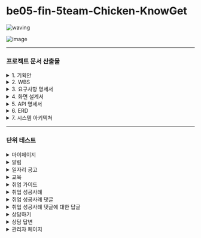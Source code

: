 # be05-fin-5team-Chicken-KnowGet
![waving](https://capsule-render.vercel.app/api?type=waving&width=100%&height=300&text=Chicken%20팀의%20KnowGet%20프로젝트&fontAlign=50&fontAlignY=40&color=gradient&fontSize=40)

![image](https://github.com/beyond-sw-camp/be05-fin-5team-KnowGet-Backend/assets/155924495/815be4e6-e66b-41c2-bae6-dd1df73eed2c)

---

### 프로젝트 문서 산출물

<details>
  
  <summary>1. 기획안</summary>

  <br/>

  - [기획안 바로가기 >](https://docs.google.com/document/d/1Ucauy5ZMM9s71Qy_svndxV5mIco3C6t9s2AXsY0C59A/edit?usp=sharing)

</details>

<details>
  
  <summary>2. WBS</summary>

  <br/>

  - [WBS 바로가기 >](https://docs.google.com/spreadsheets/d/1vZhWWp7TbRf0YiPWQCPTvmmrBy8v7JXIAb6jj8DCzP4/edit?gid=1143432732#gid=1143432732)
  
</details>

<details>

  <summary>3. 요구사항 명세서</summary>

  <br/>

  - [요구사항 정의서 바로가기 >](https://docs.google.com/spreadsheets/d/1vZhWWp7TbRf0YiPWQCPTvmmrBy8v7JXIAb6jj8DCzP4/edit?gid=177440614#gid=177440614)
  
</details>

<details>
  
  <summary>4. 화면 설계서</summary>

  <br/>

  - [화면 설계서 바로가기 >](https://www.figma.com/design/waOCStYSDMCl7OtFEHo5W8/KnowGet?node-id=0%3A1&t=NVhpxYY0jEwuSWgT-1)
  
</details>

<details>
  
  <summary>5. API 명세서</summary>

  <br/>

  - [API 명세서 바로가기 >](https://docs.google.com/spreadsheets/d/1vZhWWp7TbRf0YiPWQCPTvmmrBy8v7JXIAb6jj8DCzP4/edit?gid=2024008045#gid=2024008045)
  
</details>

<details>

  <summary>6. ERD</summary>

  <br/>
  
  ![ERD](https://github.com/beyond-sw-camp/be05-fin-5team-KnowGet-Backend/assets/93907076/7e86effe-688b-4a13-915b-2eca4b30f02b)
  
</details>

<details>

  <summary>7. 시스템 아키텍쳐</summary>

  <br/>

  ![System Architecture](https://github.com/beyond-sw-camp/be05-fin-5team-KnowGet-Backend/assets/93907076/086e16be-2d19-4244-b5f4-3b702f55a6ab)
  
</details>

---

### 단위 테스트


<details>

  <summary>마이페이지</summary>

  <br/>

  - 근무 희망 지역 변경 - 성공
  <img width="843" alt="근무 희망 지역 변경 성공" src="https://github.com/beyond-sw-camp/be05-fin-5team-KnowGet-Backend/assets/93907076/6a15f7e4-0836-4498-8c6e-fd890225731f">

  <br/>

  - 근무 희망 지역 변경 - 실패
  <img width="843" alt="근무 희망 지역 변경 실패" src="https://github.com/beyond-sw-camp/be05-fin-5team-KnowGet-Backend/assets/93907076/63b96b4f-3820-4e4e-be26-df4be6fb695f">

  <br/>

  - 근무 희망 직종 변경 - 성공
  <img width="843" alt="근무 희망 직종 변경 성공" src="https://github.com/beyond-sw-camp/be05-fin-5team-KnowGet-Backend/assets/93907076/958a8f30-b0ff-4eb8-b74d-d3cf20d72ae6">

  <br/>

  - 근무 희망 직종 변경 - 실패
  <img width="843" alt="근무 희망 직종 변경 실패" src="https://github.com/beyond-sw-camp/be05-fin-5team-KnowGet-Backend/assets/93907076/1fed8f6b-938c-4e3d-a4b8-5679112ec832">

  <br/>

  - 비밀번호 변경 - 성공
  <img width="843" alt="비밀번호 변경 성공" src="https://github.com/beyond-sw-camp/be05-fin-5team-KnowGet-Backend/assets/93907076/4cdec2f5-3cb3-42dd-aa68-cb5d21e15ee9">

  <br/>
  
  - 비밀번호 변경 - 실패
  <img width="843" alt="비밀번호 변경 실패" src="https://github.com/beyond-sw-camp/be05-fin-5team-KnowGet-Backend/assets/93907076/64efddcc-511e-4e38-a42d-64900f319af8">
  
  <br/>

  - 요청한 상담 목록 조회 - 성공
  <img width="843" alt="요청한 상담 목록 조회 성공" src="https://github.com/beyond-sw-camp/be05-fin-5team-KnowGet-Backend/assets/93907076/95f4051f-ab8d-48ab-bb46-323cba6a296e">

  <br/>

  - 요청한 상담 목록 조회 - 실패
  <img width="843" alt="요청한 상담 목록 조회 실패" src="https://github.com/beyond-sw-camp/be05-fin-5team-KnowGet-Backend/assets/93907076/c9eee668-25ee-4290-8380-eb57f19bc376">

  <br/>
  
  - 작성한 취업 성공사례 게시글 목록 조회 - 성공
  <img width="843" alt="작성한 취업 성공사례 게시글 목록 조회 성공" src="https://github.com/beyond-sw-camp/be05-fin-5team-KnowGet-Backend/assets/93907076/34cffa91-be31-4a5d-ace6-d71d691bc908">

  <br/>

  - 작성한 취업 성공사례 게시글 목록 조회 - 실패
  <img width="843" alt="작성한 취업 성공사례 게시글 목록 조회 실패" src="https://github.com/beyond-sw-camp/be05-fin-5team-KnowGet-Backend/assets/93907076/0d33836f-b082-4940-8a6b-96cb4873bb05">

  <br/>
  
  - 북마크한 공고 목록 조회 - 성공
  <img width="843" alt="북마크한 공고 목록 조회 성공" src="https://github.com/beyond-sw-camp/be05-fin-5team-KnowGet-Backend/assets/93907076/ecfd6470-f864-41ae-964b-8219a816e1da">

  <br/>

  - 북마크한 공고 목록 조회 - 실패
  <img width="843" alt="북마크한 공고 목록 조회 실패" src="https://github.com/beyond-sw-camp/be05-fin-5team-KnowGet-Backend/assets/93907076/90ffbe0a-b39b-4640-a9f9-7efc2d1062d8">
  
</details>


<details>

  <summary>알림</summary>

  <br/>

  - 읽지 않은 알림 개수 불러오기 - 성공
  <img width="843" alt="읽지 않은 알림 개수 불러오기 성공" src="https://github.com/beyond-sw-camp/be05-fin-5team-KnowGet-Backend/assets/93907076/e0731f48-8b31-4372-bdad-e1b2e3832f20">

  <br/>

  - 읽지 않은 알림 개수 불러오기 - 실패
  <img width="843" alt="읽지 않은 알림 개수 불러오기 실패" src="https://github.com/beyond-sw-camp/be05-fin-5team-KnowGet-Backend/assets/93907076/edc4d0b6-5ac7-48a5-b68e-fa6233f8e996">

  <br/>

  - 사용자의 모든 알림을 불러오기 - 성공
  <img width="843" alt="사용자의 모든 알림을 불러오기 성공" src="https://github.com/beyond-sw-camp/be05-fin-5team-KnowGet-Backend/assets/93907076/4ecffc1f-419e-463e-92b4-72876152c7cb">

  <br/>

  - 사용자의 모든 알림을 불러오기 - 실패
  <img width="843" alt="사용자의 모든 알림을 불러오기 실패" src="https://github.com/beyond-sw-camp/be05-fin-5team-KnowGet-Backend/assets/93907076/4b5fd70c-048d-4996-acb7-332fd3afe119">

  <br/>

  - 알림을 읽음 처리 - 성공
  <img width="843" alt="알림을 읽음 처리 성공" src="https://github.com/beyond-sw-camp/be05-fin-5team-KnowGet-Backend/assets/93907076/77376cc6-9499-421a-8e72-b08f48b04adb">

  <br/>

  - 알림을 읽음 처리 - 실패
  <img width="843" alt="알림을 읽음 처리 실패" src="https://github.com/beyond-sw-camp/be05-fin-5team-KnowGet-Backend/assets/93907076/be55675a-ce0c-42dc-a5a3-db90112fd899">

  <br/>

  - 알림 삭제 - 성공
  <img width="843" alt="알림 삭제 성공" src="https://github.com/beyond-sw-camp/be05-fin-5team-KnowGet-Backend/assets/93907076/5c3b8aee-baaf-45ca-b411-c5d621d42190">

  <br/>

  - 알림 삭제 - 실패
  <img width="843" alt="알림 삭제 실패" src="https://github.com/beyond-sw-camp/be05-fin-5team-KnowGet-Backend/assets/93907076/0a94c1f6-12c2-457e-b7e9-0ffcfc68e057">
  
</details>

<details>

  <summary>일자리 공고</summary>

  <br/>

  - 일자리 공고 목록 조회
  <img width="843" alt="취업 가이드 목록 조회" src="https://github.com/beyond-sw-camp/be05-fin-5team-KnowGet-Backend/assets/155924495/6a4d0b64-1696-4f30-89e0-09782451070c">

  <br/>

  - 일자리 공고 필터링 - 지역명
  <img width="843" alt="취업 가이드 상세 조회" src="https://github.com/beyond-sw-camp/be05-fin-5team-KnowGet-Backend/assets/155924495/09e1e247-be48-4ea5-8462-e0e7878c155e">

  <br/>

  - 일자리 공고 필터링 - 직종코드
  <img width="843" alt="취업 가이드 상세 조회 에러" src="https://github.com/beyond-sw-camp/be05-fin-5team-KnowGet-Backend/assets/155924495/878275bd-555e-4518-b940-1ffbc3d37f8f">

  <br/>

  - 북마크 상태 변경 - 성공
  <img width="843" alt="북마크 상태 변경 성공" src="https://github.com/beyond-sw-camp/be05-fin-5team-KnowGet-Backend/assets/93907076/96bf3c51-284f-4e52-9633-ea6dca3c8e0a">

  <br/>

  - 북마크 상태 변경 - 실패
  <img width="843" alt="북마크 상태 변경 실패" src="https://github.com/beyond-sw-camp/be05-fin-5team-KnowGet-Backend/assets/93907076/4961f5ea-5166-4178-b98e-a70866278e09">

</details>


<details>
  
  <summary>교육</summary>

  - 교육 강의 전체 목록 조회 - 성공
  <img width="843" alt="교육 강의 전체 목록 조회" src="https://github.com/beyond-sw-camp/be05-fin-5team-KnowGet-Backend/assets/155809042/0ee252a3-d49b-404a-9fd8-ed1b805edf3d">

  <br/>

  - 교육 강의 키워드로 검색 - 성공
  <img width="843" alt="교육 강의 키워드로 검색" src="https://github.com/beyond-sw-camp/be05-fin-5team-KnowGet-Backend/assets/155809042/a6128e8e-ed61-497c-ae10-7829c4ccaafa">

  <br/>
  
  - 교육 강의 키워드로 검색 - 실패
  <img width="843" alt="교육 강의 키워드로 검색" src="https://github.com/beyond-sw-camp/be05-fin-5team-KnowGet-Backend/assets/155809042/510fa238-7798-4b9d-b226-e42461ad8fd4">

  <br/>

  - 모집중인 교육 강의 조회 - 성공
  <img width="843" alt="모집중인 교육 강의 조회" src="https://github.com/beyond-sw-camp/be05-fin-5team-KnowGet-Backend/assets/155809042/c22032fc-3242-45f0-aa52-6db4101b6213">

</details>


<details>

  <summary>취업 가이드</summary>

  <br/>

  - 취업 가이드 목록 조회
  <img width="843" alt="취업 가이드 목록 조회" src="https://github.com/beyond-sw-camp/be05-fin-5team-KnowGet-Backend/assets/155924495/98a04b46-ea98-4ad9-96d8-464921cde5d8">

  <br/>

  - 취업 가이드 상세 조회
  <img width="843" alt="취업 가이드 상세 조회" src="https://github.com/beyond-sw-camp/be05-fin-5team-KnowGet-Backend/assets/155924495/02ef6926-da38-462b-b106-f33a31fe55df">

  <br/>

  - 취업 가이드 상세 조회 예외 처리
  <img width="843" alt="취업 가이드 상세 조회 에러" src="https://github.com/beyond-sw-camp/be05-fin-5team-KnowGet-Backend/assets/155924495/d556c78b-6c43-4d0d-87a2-ad27d280cecd">

  <br/>

  - 취업 가이드 게시글 등록
  <img width="843" alt="취업 가이드 게시글 등록" src="https://github.com/beyond-sw-camp/be05-fin-5team-KnowGet-Backend/assets/132131921/62838d9e-0b64-4ebd-9691-2e3efe51945f">

  <br/>

  - 취업 가이드 수정
  <img width="843" alt="회원 활성화 에러" src="https://github.com/beyond-sw-camp/be05-fin-5team-KnowGet-Backend/assets/155924495/cc3f5b5c-ea09-436d-888e-326a00d150bc">

  <br/>

  - 취업 가이드 수정 예외 처리
  <img width="843" alt=" 회원 비활성화 에러" src="https://github.com/beyond-sw-camp/be05-fin-5team-KnowGet-Backend/assets/155924495/6e8f492f-42a1-4489-a331-8c30a69a42a8">

  - 취업 가이드 삭제
  <img width="843" alt="회원 활성화 에러" src="https://github.com/beyond-sw-camp/be05-fin-5team-KnowGet-Backend/assets/155924495/a2e6255c-0e90-493b-93bb-63686837a615">

  <br/>

  - 취업 가이드 삭제 예외 처리
  <img width="843" alt="회원 활성화 에러" src="https://github.com/beyond-sw-camp/be05-fin-5team-KnowGet-Backend/assets/155924495/dabb76b0-e44e-4561-970a-30df77105d00">

</details>


<details>
  
  <summary>취업 성공사례</summary>

  <br/>

  - 취업 성공 사례작성 - 성공
  <img width="843" alt="성공 사례 작성" src="https://github.com/beyond-sw-camp/be05-fin-5team-KnowGet-Backend/assets/155809042/3991d91d-bdf5-48ae-af5f-7768f4083268">
  
  <br/>

  - 취업 성공 사례작성 - 실패
  <img width="843" alt="성공 사례 작성" src="https://github.com/beyond-sw-camp/be05-fin-5team-KnowGet-Backend/assets/155809042/f759314e-19e3-4446-9ccc-1e1c99ae9298">
  
  <br/>

  - 취업 성공사례 전체 목록 조회 - 성공
  <img width="843" alt="성공 사례 전체 목록 조회" src="https://github.com/beyond-sw-camp/be05-fin-5team-KnowGet-Backend/assets/155809042/0c888cbd-de78-402b-ab7b-6ede711ed701">
  
  <br/>

  - 취업 성공사례 전체 목록 조회 - 실패
  <img width="843" alt="성공 사례 전체 목록 조회" src="https://github.com/beyond-sw-camp/be05-fin-5team-KnowGet-Backend/assets/155809042/36ad0a44-9647-4bcd-929b-69d2bf4c2fb7">
  
  <br/>

  - 취업 성공사례 특정 게시글 조회 - 성공
  <img width="843" alt="성공 사례 특정 게시글 조회" src="https://github.com/beyond-sw-camp/be05-fin-5team-KnowGet-Backend/assets/155809042/99efbd1f-d805-4b2c-bf6b-ebbab77fcd5b">
  
  <br/>

  - 취업 성공사례 특정 게시글 조회 - 실패
  <img width="843" alt="성공 사례 특정 게시글 조회" src="https://github.com/beyond-sw-camp/be05-fin-5team-KnowGet-Backend/assets/155809042/4d2f9229-01b8-4e7a-a808-aa24537605da">
  
  <br/>

  - 취업 성공사례 삭제 - 성공
  <img width="843" alt="성공 사례 삭제" src="https://github.com/beyond-sw-camp/be05-fin-5team-KnowGet-Backend/assets/155809042/154d37fc-ab3b-4023-bee2-2f0a7ba4df07">
  
  <br/>

  - 취업 성공사례 삭제 - 실패
  <img width="843" alt="성공 사례 삭제" src="https://github.com/beyond-sw-camp/be05-fin-5team-KnowGet-Backend/assets/155809042/90472d1a-1ed6-4065-86d5-967551e15e44">

  <br/>

  - 취업 성공사례 키워드로 검색 - 성공
  <img width="843" alt="성공 사례 키워드로 검색" src="https://github.com/beyond-sw-camp/be05-fin-5team-KnowGet-Backend/assets/155809042/f860d879-86e1-48d5-86df-6fd800c9d942">
  
  <br/>

  - 취업 성공사례 키워드로 검색 - 실패
  <img width="843" alt="성공 사례 키워드로 검색" src="https://github.com/beyond-sw-camp/be05-fin-5team-KnowGet-Backend/assets/155809042/8f6c15a0-cda4-44d6-bfd1-380f78b1082b">

  <br/>

  - 취업 성공사례 승인상태 업데이트 - 성공
  <img width="843" alt="성공 사례 승인상태 업데이트 성공" src="https://github.com/beyond-sw-camp/be05-fin-5team-KnowGet-Backend/assets/93907076/51a7fbf7-bd1f-44b5-b982-6bd53c75c961">

  <br/>

  - 취업 성공사례 승인상태 업데이트 - 실패
  <img width="843" alt="성공 사례 승인상태 업데이트 실패" src="https://github.com/beyond-sw-camp/be05-fin-5team-KnowGet-Backend/assets/93907076/8cd6ff43-444a-45f1-acaf-8c514cb619b3">

</details>


<details>

  <summary>취업 성공사례 댓글</summary>
  
  <br/>

  - 취업 성공사례 게시글에 대한 댓글 작성 - 성공
  <img width="843" alt="취업 성공사례 게시글에 대한 댓글 작성 성공" src="https://github.com/beyond-sw-camp/be05-fin-5team-KnowGet-Backend/assets/93907076/bf82e9e3-3c29-4be7-98b7-14d5eeb740cf">
  
  <br/>

  - 취업 성공사례 게시글에 대한 댓글 작성 - 실패
  <img width="843" alt="취업 성공사례 게시글에 대한 댓글 작성 실패" src="https://github.com/beyond-sw-camp/be05-fin-5team-KnowGet-Backend/assets/93907076/1f0e0895-f380-459b-94aa-e55ce5c10296">

  <br/>

  - 특정 성공 사례 게시글에 달린 모든 댓글 조회 - 성공
  <img width="843" alt="특정 성공 사례 게시글에 달린 모든 댓글 조회 성공" src="https://github.com/beyond-sw-camp/be05-fin-5team-KnowGet-Backend/assets/93907076/aea7c846-6a1a-42fb-a64e-0d02c721a845">

  <br/>

  - 특정 성공 사례 게시글에 달린 모든 댓글 조회 - 실패
  <img width="843" alt="특정 성공 사례 게시글에 달린 모든 댓글 조회 실패" src="https://github.com/beyond-sw-camp/be05-fin-5team-KnowGet-Backend/assets/93907076/09863236-0324-41ca-9abb-d2336222b27f">

  <br/>

  - 특정 취업 성공사례 게시글에 달린 댓글 수정 - 성공
  <img width="843" alt="특정 취업 성공사례 게시글에 달린 댓글 수정 성공" src="https://github.com/beyond-sw-camp/be05-fin-5team-KnowGet-Backend/assets/93907076/f6bb2d2f-ff98-45ae-b4f8-8dabf15c56f8">

  <br/>

  - 특정 취업 성공사례 게시글에 달린 댓글 수정 - 실패
  <img width="843" alt="특정 취업 성공사례 게시글에 달린 댓글 수정 실패" src="https://github.com/beyond-sw-camp/be05-fin-5team-KnowGet-Backend/assets/93907076/470c9085-21dd-421c-a280-2103406e5599">

  <br/>

  - 특정 취업 성공사례 게시글에 달린 댓글 삭제 - 성공
  <img width="843" alt="특정 취업 성공사례 게시글에 달린 댓글 삭제 성공" src="https://github.com/beyond-sw-camp/be05-fin-5team-KnowGet-Backend/assets/93907076/19fd8802-3ab4-4d67-a299-dc0e38a12743">

  <br/>

  - 특정 취업 성공사례 게시글에 달린 댓글 삭제 - 실패
  <img width="843" alt="특정 취업 성공사례 게시글에 달린 댓글 삭제 실패" src="https://github.com/beyond-sw-camp/be05-fin-5team-KnowGet-Backend/assets/93907076/26eaaed8-127c-4b85-a189-e3ef5d85025a">
  
</details>


<details>

  <summary>취업 성공사례 댓글에 대한 답글</summary>

  <br/>

  - 특정 댓글에 답글 작성 - 성공
  <img width="843" alt="특정 댓글에 답글 작성 성공" src="https://github.com/beyond-sw-camp/be05-fin-5team-KnowGet-Backend/assets/93907076/12a1600f-b6ae-4d72-8f3c-c448492e2a0a">

  <br/>

  - 특정 댓글에 답글 작성 - 실패
  <img width="843" alt="특정 댓글에 답글 작성 실패" src="https://github.com/beyond-sw-camp/be05-fin-5team-KnowGet-Backend/assets/93907076/960ca4b9-8020-4a4e-af45-d38f8e86e66e">

  <br/>

  - 특정 댓글에 달린 모든 답글 조회 - 성공
  <img width="843" alt="특정 댓글에 달린 모든 답글 조회 성공" src="https://github.com/beyond-sw-camp/be05-fin-5team-KnowGet-Backend/assets/93907076/6a732998-4ac5-43dc-932f-8e7ad35817fc">

  <br/>

  - 특정 댓글에 달린 모든 답글 조회 - 실패
  <img width="843" alt="특정 댓글에 달린 모든 답글 조회 실패" src="https://github.com/beyond-sw-camp/be05-fin-5team-KnowGet-Backend/assets/93907076/405e9654-5d9f-4c41-9316-7065972ee69c">

  <br/>

  -  특정 댓글에 달린 답글 수정 - 성공
  <img width="843" alt=" 특정 댓글에 달린 답글 수정 성공" src="https://github.com/beyond-sw-camp/be05-fin-5team-KnowGet-Backend/assets/93907076/bca2fed1-0159-4f9b-aeeb-f666d9de6f3b">

  <br/>

  -  특정 댓글에 달린 답글 수정 - 실패
  <img width="843" alt=" 특정 댓글에 달린 답글 수정 실패" src="https://github.com/beyond-sw-camp/be05-fin-5team-KnowGet-Backend/assets/93907076/54edeabb-897f-4105-a6f9-812bbc793878">

  <br/>

  -  특정 댓글에 달린 답글 삭제 - 성공
  <img width="843" alt="특정 댓글에 달린 답글 삭제 성공" src="https://github.com/beyond-sw-camp/be05-fin-5team-KnowGet-Backend/assets/93907076/2bf47004-adb1-47fc-b6a4-aa271873da49">

  <br/>

  -  특정 댓글에 달린 답글 삭제 - 실패
  <img width="843" alt="특정 댓글에 달린 답글 삭제 실패" src="https://github.com/beyond-sw-camp/be05-fin-5team-KnowGet-Backend/assets/93907076/becc819c-a976-41e0-96ea-dbb3ab296460">
  
</details>


<details>
  
  <summary>상담하기</summary>

  <br/>

  - 상담 작성
  <img width="843" alt="상담 작성" src="https://github.com/beyond-sw-camp/be05-fin-5team-KnowGet-Backend/assets/132131921/75cd41af-b579-4e4c-a32a-d447ddd23e36">

  <br/>

  - 상담 작성 에러
  <img width="843" alt="상담 작성 에러" src="https://github.com/beyond-sw-camp/be05-fin-5team-KnowGet-Backend/assets/132131921/a4ef1c7e-8044-45e2-ae50-4e6663009620">

  <br/>

  - 상담 목록 조회
  <img width="843" alt="상담 목록 조회" src="https://github.com/beyond-sw-camp/be05-fin-5team-KnowGet-Backend/assets/132131921/aae01db6-277c-4ca2-a01c-3ea4187862a9">

  <br/>

  - 상담 상세 조회
  <img width="843" alt="상담 상세 조회 에러" src="https://github.com/beyond-sw-camp/be05-fin-5team-KnowGet-Backend/assets/132131921/18d4a1b3-80bb-4fc1-8f40-fc137eba2ece">

  <br/>

  - 상담 상세 조회 에러
  <img width="843" alt="상담 상세 조회 에러" src="https://github.com/beyond-sw-camp/be05-fin-5team-KnowGet-Backend/assets/132131921/3955c806-6a98-4a80-b510-ad95155ad494">

</details>


<details>

  <summary>상담 답변</summary>

  <br/>

  - 상담 답변 작성
  <img width="843" alt="상담 답변 작성" src="https://github.com/beyond-sw-camp/be05-fin-5team-KnowGet-Backend/assets/132131921/5c3e0214-22b8-425e-9435-1e1cd64618bb">
  
  <br/>
  
  - 상담 답변 작성 에러
  <img width="843" alt="상담 답변 작성 에러" src="https://github.com/beyond-sw-camp/be05-fin-5team-KnowGet-Backend/assets/132131921/1bcc7a7d-7128-47f5-a6b6-17edb12014e9">
  
  <br/>
  
  - 상담 답변 조회 
  <img width="843" alt="상담 답변 조회" src="https://github.com/beyond-sw-camp/be05-fin-5team-KnowGet-Backend/assets/132131921/052584f7-db3c-462f-b7dd-e09bd7c345a9">
  
  <br/>
  
  - 상담 답변 수정
  <img width="843" alt="상담 답변 수정" src="https://github.com/beyond-sw-camp/be05-fin-5team-KnowGet-Backend/assets/132131921/f8e47ea9-a710-4eb0-9d53-0d692d2fa087">
  
  <br/>
  
  - 상담 답변 수정 에러
  <img width="843" alt="상담 답변 수정 에러" src="https://github.com/beyond-sw-camp/be05-fin-5team-KnowGet-Backend/assets/132131921/1b47eac1-dd6a-41d3-bada-1f111d796d96">
  
  <br/>
  
  - 상담 답변 삭제
  <img width="843" alt="상담 답변 삭제" src="https://github.com/beyond-sw-camp/be05-fin-5team-KnowGet-Backend/assets/132131921/6ccc90a8-c1ef-4d25-8a67-ee6971ea73ca">
  
  <br/>
  
  - 상담 답변 삭제 에러
  <img width="843" alt="상담 답변 삭제 에러" src="https://github.com/beyond-sw-camp/be05-fin-5team-KnowGet-Backend/assets/132131921/bfa2fccf-1efd-41c8-b607-b60ce6bc61ed">

</details>


<details>

  <summary>관리자 페이지</summary>
  
  <br/>
  
  - 회원 목록 조회
  <img width="843" alt="회원 목록 조회" src="https://github.com/beyond-sw-camp/be05-fin-5team-KnowGet-Backend/assets/132131921/c6ee4577-c33b-43ed-bc0a-e592a8cf58e4">
  
  <br/>
  
  - 회원 활성화
  <img width="843" alt="회원 활성화" src="https://github.com/beyond-sw-camp/be05-fin-5team-KnowGet-Backend/assets/132131921/d124cdea-a00c-4a06-a2e2-fb2066fb63c2">
  
  <br/>
  
  - 회원 비활성화 
  <img width="843" alt="회원 비활성화" src="https://github.com/beyond-sw-camp/be05-fin-5team-KnowGet-Backend/assets/132131921/62838d9e-0b64-4ebd-9691-2e3efe51945f">
  
  <br/>
  
  - 회원 활성화 에러
  <img width="843" alt="회원 활성화 에러" src="https://github.com/beyond-sw-camp/be05-fin-5team-KnowGet-Backend/assets/132131921/66d09cdd-4649-4540-8cf5-8149da6020d6">
  
  <br/>
  
  - 회원 비활성화 에러
  <img width="843" alt=" 회원 비활성화 에러" src="https://github.com/beyond-sw-camp/be05-fin-5team-KnowGet-Backend/assets/132131921/874880ca-3a31-43cc-9f39-a192aa6a9bcf">

</details>

